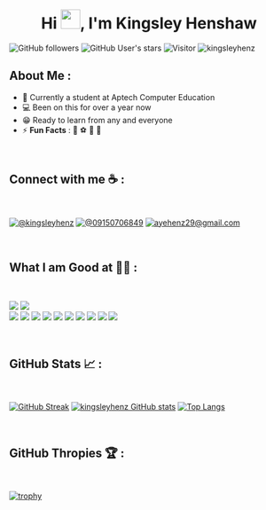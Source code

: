 <h1 align="center">Hi <img src="https://media.giphy.com/media/hvRJCLFzcasrR4ia7z/giphy.gif" width="35">, I'm Kingsley Henshaw</h1>

![GitHub followers](https://img.shields.io/github/followers/kingsleyhenz?style=social) ![GitHub User's stars](https://img.shields.io/github/stars/kingsleyhenz?style=social) ![Visitor](https://visitor-badge.laobi.icu/badge?page_id=kingsleyhenz.repoName) <img src="https://komarev.com/ghpvc/?username=kingsleyhenz" alt="kingsleyhenz" />

## About Me :

<!-- - 🏢 I am currently working as a **Senior Software Engineer** at [HCL Technologies Lanka](https://hclsrilanka.com/contact-us/) -->
- 📖 Currently a student at Aptech Computer Education
- 💻 Been on this for over a year now
- 😁 Ready to learn from any and everyone
- ⚡ **Fun Facts** : 🍕 ⚽ 🏀 🎥

<br>

## Connect with me ☕ :

<br>

 [![@kingsleyhenz](https://img.icons8.com/fluency/48/000000/linkedin.png "@kingsleyhenz")](https://www.linkedin.com/in/kingsley-henshaw-36b967224/)
 [![@09150706849](https://img.icons8.com/fluency/48/000000/phone-disconnected.png "@09150706849")](tel:09150706849) [![ayehenz29@gmail.com](https://img.icons8.com/fluency/48/000000/apple-mail.png "@ayehenz29@gmail.com")](ayehenz29@gmail.com)

<br>

## What I am Good at 🧑‍💻 :

<br>

<img src="https://img.icons8.com/color/48/000000/html-5--v1.png"/> <img src="https://img.icons8.com/color/48/000000/css3.png"/>  
<img src="https://img.icons8.com/color/48/000000/javascript--v1.png"/> <img src="https://img.icons8.com/office/48/000000/react.png"/> <img src="https://img.icons8.com/color/48/000000/microsoft-sql-server.png"/>
<img src="https://img.icons8.com/color/48/000000/java-coffee-cup-logo--v1.png"/> <img src="https://img.icons8.com/color/48/000000/mysql-logo.png"/> <img src="https://img.icons8.com/color/48/000000/mongodb.png"/> <img src="https://img.icons8.com/color/48/000000/postgreesql.png"/> <img src="https://img.icons8.com/color/48/000000/express.png"/> <img src="https://img.icons8.com/color/48/000000/c-sharp-logo.png"/>
<img src="https://img.icons8.com/color/48/000000/npm.png"/>

<br>

## GitHub Stats 📈 :

<br>

[![GitHub Streak](https://github-readme-streak-stats.herokuapp.com?user=kingsleyhenz&theme=algolia&date_format=M%20j%5B%2C%20Y%5D)](https://git.io/streak-stats) [![kingsleyhenz GitHub stats](https://github-readme-stats.vercel.app/api?username=kingsleyhenz&theme=algolia)](https://github.com/kingsleyhenz/github-readme-stats) [![Top Langs](https://github-readme-stats.vercel.app/api/top-langs/?username=kingsleyhenz&theme=algolia)](https://github.com/kingsleyhenz/github-readme-stats)

<br>

## GitHub Thropies 🏆 :

<br>

[![trophy](https://github-profile-trophy.vercel.app/?username=kingsleyhenz)](https://github.com/kingsleyhenz/github-profile-trophy)
